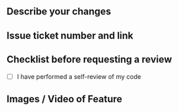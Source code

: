 ## Describe your changes

## Issue ticket number and link

## Checklist before requesting a review
- [ ] I have performed a self-review of my code

## Images / Video of Feature
